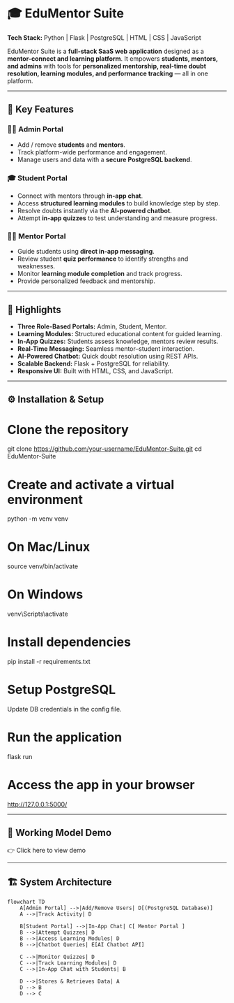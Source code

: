# 🎓 EduMentor Suite  

**Tech Stack:** Python | Flask | PostgreSQL | HTML | CSS | JavaScript  

EduMentor Suite is a **full-stack SaaS web application** designed as a **mentor-connect and learning platform**. It empowers **students, mentors, and admins** with tools for **personalized mentorship, real-time doubt resolution, learning modules, and performance tracking** — all in one platform.  

---

## 🚀 Key Features  

### 👨‍💼 Admin Portal  
- Add / remove **students** and **mentors**.  
- Track platform-wide performance and engagement.  
- Manage users and data with a **secure PostgreSQL backend**.  

### 🎓 Student Portal  
- Connect with mentors through **in-app chat**.  
- Access **structured learning modules** to build knowledge step by step.  
- Resolve doubts instantly via the **AI-powered chatbot**.  
- Attempt **in-app quizzes** to test understanding and measure progress.  

### 🧑‍🏫 Mentor Portal  
- Guide students using **direct in-app messaging**.  
- Review student **quiz performance** to identify strengths and weaknesses.  
- Monitor **learning module completion** and track progress.  
- Provide personalized feedback and mentorship.  

---

## 🔑 Highlights  
- **Three Role-Based Portals:** Admin, Student, Mentor.  
- **Learning Modules:** Structured educational content for guided learning.  
- **In-App Quizzes:** Students assess knowledge, mentors review results.  
- **Real-Time Messaging:** Seamless mentor–student interaction.  
- **AI-Powered Chatbot:** Quick doubt resolution using REST APIs.  
- **Scalable Backend:** Flask + PostgreSQL for reliability.  
- **Responsive UI:** Built with HTML, CSS, and JavaScript.  

---

## ⚙️ Installation & Setup

# Clone the repository
git clone https://github.com/your-username/EduMentor-Suite.git
cd EduMentor-Suite

# Create and activate a virtual environment
python -m venv venv

# On Mac/Linux
source venv/bin/activate

# On Windows
venv\Scripts\activate

# Install dependencies
pip install -r requirements.txt

# Setup PostgreSQL
Update DB credentials in the config file.

# Run the application
flask run

# Access the app in your browser
http://127.0.0.1:5000/

---

## 🎥 Working Model Demo

👉 Click here to view demo

---

## 🏗️ System Architecture  

```mermaid
flowchart TD
    A[Admin Portal] -->|Add/Remove Users| D[(PostgreSQL Database)]
    A -->|Track Activity| D

    B[Student Portal] -->|In-App Chat| C[ Mentor Portal ]
    B -->|Attempt Quizzes| D
    B -->|Access Learning Modules| D
    B -->|Chatbot Queries| E[AI Chatbot API]

    C -->|Monitor Quizzes| D
    C -->|Track Learning Modules| D
    C -->|In-App Chat with Students| B

    D -->|Stores & Retrieves Data| A
    D --> B
    D --> C


